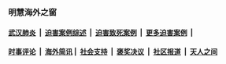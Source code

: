 
### 明慧海外之窗

####  [武汉肺炎](indexes/365.md?t=07180900) &nbsp;|&nbsp;  [迫害案例综述](indexes/328.md?t=07180900) &nbsp;|&nbsp; [迫害致死案例](indexes/277.md?t=07180900)  &nbsp;|&nbsp; [更多迫害案例](indexes/81.md?t=07180900)  &nbsp;|&nbsp; 
####  [时事评论](indexes/19.md?t=07180900) &nbsp;|&nbsp; [海外简讯](indexes/245.md?t=07180900)&nbsp;|&nbsp;  [社会支持](indexes/140.md?t=07180900) &nbsp;|&nbsp; [褒奖决议](indexes/282.md?t=07180900) &nbsp;|&nbsp; [社区报道](indexes/91.md?t=07180900)  &nbsp;|&nbsp; [天人之间](indexes/78.md?t=07180900) 

